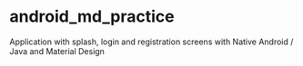 # android_md_practice

Application with splash, login and registration screens
with Native Android / Java and Material Design
